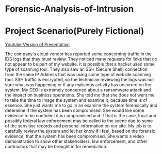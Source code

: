# Forensic-Analysis-of-Intrusion

# Project Scenario(Purely Fictional)

[Youtube Version of Presentation](https://youtu.be/KFX0M31yhLY)

The company's cloud vendor has reported some concerning traffic in the IDS logs that they must review. They noticed many requests for links that do not appear to be part of my website. It is possible that a hacker used some type of scanning tool. They also saw an SSH (Secure Shell) connection from the same IP Address that was using some type of website scanning tool. SSH traffic is encrypted, so the technician reviewing the logs was not sure what was happening or if any malicious activity has occurred on the system. My CEO is extremely concerned about a ransomware attack and the impact on business operations. She told me that she does not want me to take the time to image the system and examine it, because time is of essence. She just wants me to go in an examine the system forensically and determine if the system has been compromised. She would like some evidence to be confident it is compromised and if that is the case, local and possibly federal law enforcement may be called to the scene due to some of the sensitive records and personal information on our site. My job is to carefully review the system and let her know if I feel, based on the forensic evidence, that the system has been compromised. She wants a video demonstration to show other stakeholders, law enforcement, and other contractors that may be brought in for remediation.
